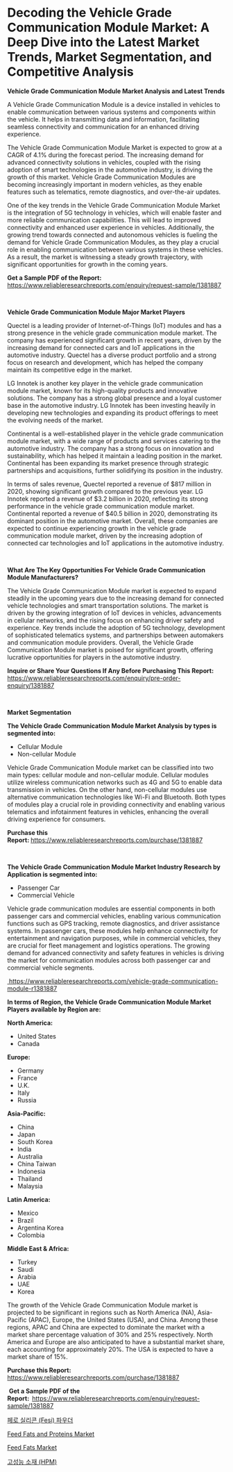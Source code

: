 <p><h1>Decoding the Vehicle Grade Communication Module Market: A Deep Dive into the Latest Market Trends, Market Segmentation, and Competitive Analysis</h1></p><p><strong>Vehicle Grade Communication Module Market Analysis and Latest Trends</strong></p>
<p><p>A Vehicle Grade Communication Module is a device installed in vehicles to enable communication between various systems and components within the vehicle. It helps in transmitting data and information, facilitating seamless connectivity and communication for an enhanced driving experience.</p><p>The Vehicle Grade Communication Module Market is expected to grow at a CAGR of 4.1% during the forecast period. The increasing demand for advanced connectivity solutions in vehicles, coupled with the rising adoption of smart technologies in the automotive industry, is driving the growth of this market. Vehicle Grade Communication Modules are becoming increasingly important in modern vehicles, as they enable features such as telematics, remote diagnostics, and over-the-air updates.</p><p>One of the key trends in the Vehicle Grade Communication Module Market is the integration of 5G technology in vehicles, which will enable faster and more reliable communication capabilities. This will lead to improved connectivity and enhanced user experience in vehicles. Additionally, the growing trend towards connected and autonomous vehicles is fueling the demand for Vehicle Grade Communication Modules, as they play a crucial role in enabling communication between various systems in these vehicles. As a result, the market is witnessing a steady growth trajectory, with significant opportunities for growth in the coming years.</p></p>
<p><strong>Get a Sample PDF of the Report:&nbsp;</strong> <a href="https://www.reliableresearchreports.com/enquiry/request-sample/1381887">https://www.reliableresearchreports.com/enquiry/request-sample/1381887</a></p>
<p>&nbsp;</p>
<p><strong>Vehicle Grade Communication Module Major Market Players</strong></p>
<p><p>Quectel is a leading provider of Internet-of-Things (IoT) modules and has a strong presence in the vehicle grade communication module market. The company has experienced significant growth in recent years, driven by the increasing demand for connected cars and IoT applications in the automotive industry. Quectel has a diverse product portfolio and a strong focus on research and development, which has helped the company maintain its competitive edge in the market.</p><p>LG Innotek is another key player in the vehicle grade communication module market, known for its high-quality products and innovative solutions. The company has a strong global presence and a loyal customer base in the automotive industry. LG Innotek has been investing heavily in developing new technologies and expanding its product offerings to meet the evolving needs of the market.</p><p>Continental is a well-established player in the vehicle grade communication module market, with a wide range of products and services catering to the automotive industry. The company has a strong focus on innovation and sustainability, which has helped it maintain a leading position in the market. Continental has been expanding its market presence through strategic partnerships and acquisitions, further solidifying its position in the industry.</p><p>In terms of sales revenue, Quectel reported a revenue of $817 million in 2020, showing significant growth compared to the previous year. LG Innotek reported a revenue of $3.2 billion in 2020, reflecting its strong performance in the vehicle grade communication module market. Continental reported a revenue of $40.5 billion in 2020, demonstrating its dominant position in the automotive market. Overall, these companies are expected to continue experiencing growth in the vehicle grade communication module market, driven by the increasing adoption of connected car technologies and IoT applications in the automotive industry.</p></p>
<p>&nbsp;</p>
<p><strong>What Are The Key Opportunities For Vehicle Grade Communication Module Manufacturers?</strong></p>
<p><p>The Vehicle Grade Communication Module market is expected to expand steadily in the upcoming years due to the increasing demand for connected vehicle technologies and smart transportation solutions. The market is driven by the growing integration of IoT devices in vehicles, advancements in cellular networks, and the rising focus on enhancing driver safety and experience. Key trends include the adoption of 5G technology, development of sophisticated telematics systems, and partnerships between automakers and communication module providers. Overall, the Vehicle Grade Communication Module market is poised for significant growth, offering lucrative opportunities for players in the automotive industry.</p></p>
<p><strong>Inquire or Share Your Questions If Any Before Purchasing This Report:</strong> <a href="https://www.reliableresearchreports.com/enquiry/pre-order-enquiry/1381887">https://www.reliableresearchreports.com/enquiry/pre-order-enquiry/1381887</a></p>
<p>&nbsp;</p>
<p><strong>Market Segmentation</strong></p>
<p><strong>The Vehicle Grade Communication Module Market Analysis by types is segmented into:</strong></p>
<p><ul><li>Cellular Module</li><li>Non-cellular Module</li></ul></p>
<p><p>Vehicle Grade Communication Module market can be classified into two main types: cellular module and non-cellular module. Cellular modules utilize wireless communication networks such as 4G and 5G to enable data transmission in vehicles. On the other hand, non-cellular modules use alternative communication technologies like Wi-Fi and Bluetooth. Both types of modules play a crucial role in providing connectivity and enabling various telematics and infotainment features in vehicles, enhancing the overall driving experience for consumers.</p></p>
<p><strong>Purchase this Report:&nbsp;</strong><a href="https://www.reliableresearchreports.com/purchase/1381887">https://www.reliableresearchreports.com/purchase/1381887</a></p>
<p>&nbsp;</p>
<p><strong>The Vehicle Grade Communication Module Market Industry Research by Application is segmented into:</strong></p>
<p><ul><li>Passenger Car</li><li>Commercial Vehicle</li></ul></p>
<p><p>Vehicle grade communication modules are essential components in both passenger cars and commercial vehicles, enabling various communication functions such as GPS tracking, remote diagnostics, and driver assistance systems. In passenger cars, these modules help enhance connectivity for entertainment and navigation purposes, while in commercial vehicles, they are crucial for fleet management and logistics operations. The growing demand for advanced connectivity and safety features in vehicles is driving the market for communication modules across both passenger car and commercial vehicle segments.</p></p>
<p><a href="https://www.reliableresearchreports.com/vehicle-grade-communication-module-r1381887">&nbsp;https://www.reliableresearchreports.com/vehicle-grade-communication-module-r1381887</a></p>
<p><strong>In terms of Region, the Vehicle Grade Communication Module Market Players available by Region are:</strong></p>
<p>
    <p> <strong> North America: </strong>
        <ul>
            <li>United States</li>
            <li>Canada</li>
        </ul>
        </p> 
    <p> <strong> Europe: </strong>
        <ul>
            <li>Germany</li>
            <li>France</li>
            <li>U.K.</li>
            <li>Italy</li>
            <li>Russia</li>
        </ul>
        </p> 
    <p> <strong> Asia-Pacific: </strong>
        <ul>
            <li>China</li>
            <li>Japan</li>
            <li>South Korea</li>
            <li>India</li>
            <li>Australia</li>
            <li>China Taiwan</li>
            <li>Indonesia</li>
            <li>Thailand</li>
            <li>Malaysia</li>
        </ul>
        </p> 
    <p> <strong> Latin America: </strong>
        <ul>
            <li>Mexico</li>
            <li>Brazil</li>
            <li>Argentina Korea</li>
            <li>Colombia</li>
        </ul>
        </p> 
    <p> <strong> Middle East & Africa: </strong>
        <ul>
            <li>Turkey</li>
            <li>Saudi</li>
            <li>Arabia</li>
            <li>UAE</li>
            <li>Korea</li>
        </ul>
    </p>
    </p>
<p><p>The growth of the Vehicle Grade Communication Module market is projected to be significant in regions such as North America (NA), Asia-Pacific (APAC), Europe, the United States (USA), and China. Among these regions, APAC and China are expected to dominate the market with a market share percentage valuation of 30% and 25% respectively. North America and Europe are also anticipated to have a substantial market share, each accounting for approximately 20%. The USA is expected to have a market share of 15%.</p></p>
<p><strong>Purchase this Report: </strong><a href="https://www.reliableresearchreports.com/purchase/1381887">https://www.reliableresearchreports.com/purchase/1381887</a></p>
<p>&nbsp;<strong>Get a Sample PDF of the Report:&nbsp;&nbsp;</strong><a href="https://www.reliableresearchreports.com/enquiry/request-sample/1381887">https://www.reliableresearchreports.com/enquiry/request-sample/1381887</a></p>
<p><strong></strong></p>
<p><p><a href="https://github.com/shade463/Market-Research-Report-List-1/blob/main/9493356114514.md">페로 실리콘 (Fesi) 파우더</a></p><p><a href="https://github.com/jnzzvtbl92/Market-Research-Report-List-1/blob/main/feed-fats-and-proteins-market.md">Feed Fats and Proteins Market</a></p><p><a href="https://github.com/jhonangga41/Market-Research-Report-List-1/blob/main/feed-fats-market.md">Feed Fats Market</a></p><p><a href="https://github.com/FelipeGrrady654556/Market-Research-Report-List-2/blob/main/7888870114513.md">고성능 소재 (HPM)</a></p></p>